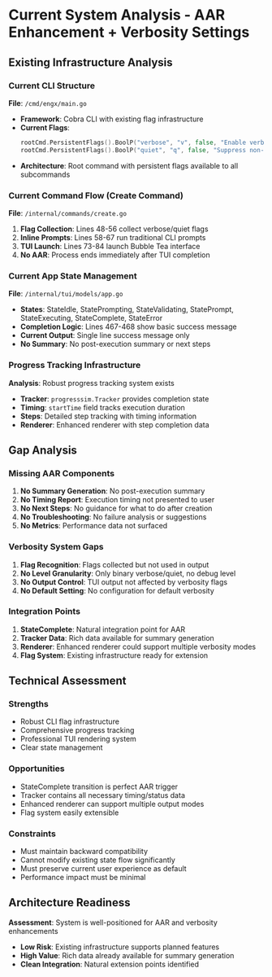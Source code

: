 # Current System Analysis - AAR Enhancement + Verbosity Settings

## Existing Infrastructure Analysis

### Current CLI Structure
**File**: `/cmd/engx/main.go`
- **Framework**: Cobra CLI with existing flag infrastructure
- **Current Flags**:
  ```go
  rootCmd.PersistentFlags().BoolP("verbose", "v", false, "Enable verbose output")
  rootCmd.PersistentFlags().BoolP("quiet", "q", false, "Suppress non-essential output")
  ```
- **Architecture**: Root command with persistent flags available to all subcommands

### Current Command Flow (Create Command)
**File**: `/internal/commands/create.go`
1. **Flag Collection**: Lines 48-56 collect verbose/quiet flags
2. **Inline Prompts**: Lines 58-67 run traditional CLI prompts
3. **TUI Launch**: Lines 73-84 launch Bubble Tea interface
4. **No AAR**: Process ends immediately after TUI completion

### Current App State Management
**File**: `/internal/tui/models/app.go`
- **States**: StateIdle, StatePrompting, StateValidating, StatePrompt, StateExecuting, StateComplete, StateError
- **Completion Logic**: Lines 467-468 show basic success message
- **Current Output**: Single line success message only
- **No Summary**: No post-execution summary or next steps

### Progress Tracking Infrastructure
**Analysis**: Robust progress tracking system exists
- **Tracker**: `progresssim.Tracker` provides completion state
- **Timing**: `startTime` field tracks execution duration
- **Steps**: Detailed step tracking with timing information
- **Renderer**: Enhanced renderer with step completion data

## Gap Analysis

### Missing AAR Components
1. **No Summary Generation**: No post-execution summary
2. **No Timing Report**: Execution timing not presented to user
3. **No Next Steps**: No guidance for what to do after creation
4. **No Troubleshooting**: No failure analysis or suggestions
5. **No Metrics**: Performance data not surfaced

### Verbosity System Gaps
1. **Flag Recognition**: Flags collected but not used in output
2. **No Level Granularity**: Only binary verbose/quiet, no debug level
3. **No Output Control**: TUI output not affected by verbosity flags
4. **No Default Setting**: No configuration for default verbosity

### Integration Points
1. **StateComplete**: Natural integration point for AAR
2. **Tracker Data**: Rich data available for summary generation
3. **Renderer**: Enhanced renderer could support multiple verbosity modes
4. **Flag System**: Existing infrastructure ready for extension

## Technical Assessment

### Strengths
- Robust CLI flag infrastructure
- Comprehensive progress tracking
- Professional TUI rendering system
- Clear state management

### Opportunities
- StateComplete transition is perfect AAR trigger
- Tracker contains all necessary timing/status data
- Enhanced renderer can support multiple output modes
- Flag system easily extensible

### Constraints
- Must maintain backward compatibility
- Cannot modify existing state flow significantly
- Must preserve current user experience as default
- Performance impact must be minimal

## Architecture Readiness
**Assessment**: System is well-positioned for AAR and verbosity enhancements
- **Low Risk**: Existing infrastructure supports planned features
- **High Value**: Rich data already available for summary generation
- **Clean Integration**: Natural extension points identified